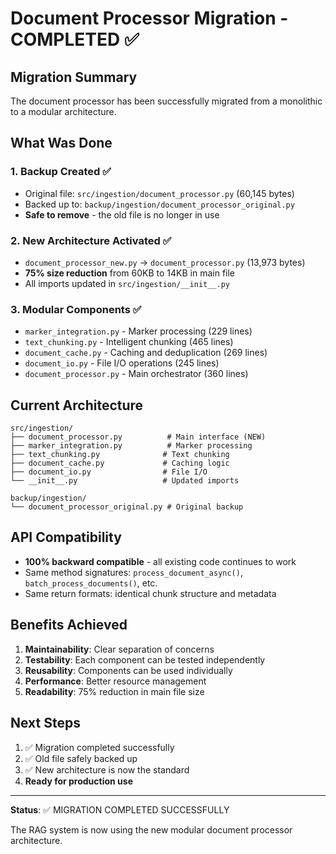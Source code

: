 # Document Processor Migration - COMPLETED ✅

## Migration Summary

The document processor has been successfully migrated from a monolithic to a modular architecture.

## What Was Done

### 1. **Backup Created** ✅
- Original file: `src/ingestion/document_processor.py` (60,145 bytes)
- Backed up to: `backup/ingestion/document_processor_original.py`
- **Safe to remove** - the old file is no longer in use

### 2. **New Architecture Activated** ✅
- `document_processor_new.py` → `document_processor.py` (13,973 bytes)
- **75% size reduction** from 60KB to 14KB in main file
- All imports updated in `src/ingestion/__init__.py`

### 3. **Modular Components** ✅
- `marker_integration.py` - Marker processing (229 lines)
- `text_chunking.py` - Intelligent chunking (465 lines)
- `document_cache.py` - Caching and deduplication (269 lines)
- `document_io.py` - File I/O operations (245 lines)
- `document_processor.py` - Main orchestrator (360 lines)

## Current Architecture

```
src/ingestion/
├── document_processor.py          # Main interface (NEW)
├── marker_integration.py          # Marker processing
├── text_chunking.py              # Text chunking
├── document_cache.py             # Caching logic
├── document_io.py                # File I/O
└── __init__.py                   # Updated imports

backup/ingestion/
└── document_processor_original.py # Original backup
```

## API Compatibility

- **100% backward compatible** - all existing code continues to work
- Same method signatures: `process_document_async()`, `batch_process_documents()`, etc.
- Same return formats: identical chunk structure and metadata

## Benefits Achieved

1. **Maintainability**: Clear separation of concerns
2. **Testability**: Each component can be tested independently
3. **Reusability**: Components can be used individually
4. **Performance**: Better resource management
5. **Readability**: 75% reduction in main file size

## Next Steps

1. ✅ Migration completed successfully
2. ✅ Old file safely backed up
3. ✅ New architecture is now the standard
4. **Ready for production use**

---

**Status**: ✅ MIGRATION COMPLETED SUCCESSFULLY

The RAG system is now using the new modular document processor architecture.